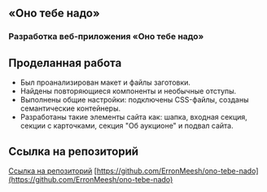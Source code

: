 ## «Оно тебе надо»
### Разработка веб-приложения «Оно тебе надо»

## Проделанная работа
* Был проанализирован макет и файлы заготовки. 
* Найдены повторяющиеся компоненты и необычные отступы.
* Выполнены общие настройки: подключены CSS-файлы, созданы семантические контейнеры.
* Разработаны такие элементы сайта как: шапка, входная секция, секции с карточками, секция "Об аукционе" и подвал сайта.
## Ссылка на репозиторий
[Ссылка на репозиторий]([https://github.com/ErronMeesh/ono-tebe-nado](https://github.com/ErronMeesh/ono-tebe-nado))
[https://github.com/ErronMeesh/ono-tebe-nado](https://github.com/ErronMeesh/ono-tebe-nado)
